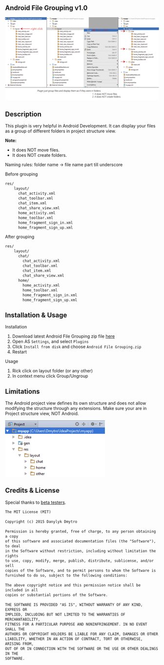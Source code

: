 ## Android File Grouping v1.0

![](screenshots/Preview.png)

## Description

This plugin is very helpful in Android Development. It can display your files as a group of different folders in project structure view.

**Note:**

- It does NOT move files.
- It does NOT create folders.

Naming rules: folder name -> file name part till underscore

Before grouping

```
res/
    layout/
      chat_activity.xml
      chat_toolbar.xml
      chat_item.xml
      chat_share_view.xml
      home_activity.xml
      home_toolbar.xml
      home_fragment_sign_in.xml
      home_fragment_sign_up.xml
```

After grouping

```
res/
    layout/
      chat/
        chat_activity.xml
        chat_toolbar.xml
        chat_item.xml
        chat_share_view.xml
      home/
        home_activity.xml
        home_toolbar.xml
        home_fragment_sign_in.xml
        home_fragment_sign_up.xml
```

## Installation & Usage

Installation

1. Download latest Android File Grouping zip file [here](https://github.com/dmytrodanylyk/folding-plugin/releases)
2. Open AS `Settings`, and select `Plugins`
3. Click `Install from disk` and choose `Android File Grouping.zip`
4. Restart

Usage

1. Rick click on layout folder (or any other)
2. In context menu click Group/Ungroup

## Limitations

The Android project view defines its own structure and does not allow modifying the structure through any extensions. Make sure your are in Project structure view, NOT Android.

![](screenshots/Project.PNG)

## Credits & License

Special thanks to [beta testers](screenshots/Beta_Testers.PNG).

```
The MIT License (MIT)

Copyright (c) 2015 Danylyk Dmytro

Permission is hereby granted, free of charge, to any person obtaining a copy
of this software and associated documentation files (the "Software"), to deal
in the Software without restriction, including without limitation the rights
to use, copy, modify, merge, publish, distribute, sublicense, and/or sell
copies of the Software, and to permit persons to whom the Software is
furnished to do so, subject to the following conditions:

The above copyright notice and this permission notice shall be included in all
copies or substantial portions of the Software.

THE SOFTWARE IS PROVIDED "AS IS", WITHOUT WARRANTY OF ANY KIND, EXPRESS OR
IMPLIED, INCLUDING BUT NOT LIMITED TO THE WARRANTIES OF MERCHANTABILITY,
FITNESS FOR A PARTICULAR PURPOSE AND NONINFRINGEMENT. IN NO EVENT SHALL THE
AUTHORS OR COPYRIGHT HOLDERS BE LIABLE FOR ANY CLAIM, DAMAGES OR OTHER
LIABILITY, WHETHER IN AN ACTION OF CONTRACT, TORT OR OTHERWISE, ARISING FROM,
OUT OF OR IN CONNECTION WITH THE SOFTWARE OR THE USE OR OTHER DEALINGS IN THE
SOFTWARE.
```